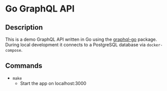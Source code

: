 # Go GraphQL API

## Description

This is a demo GraphQL API written in Go using the [graphql-go](https://github.com/graph-gophers/graphql-go) package. During local development it connects to a PostgreSQL database via `docker-compose`.

## Commands

- `make`
  - Start the app on localhost:3000
